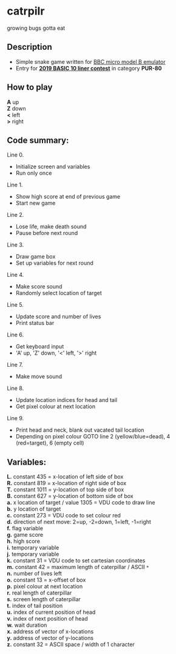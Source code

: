 # catrpilr
growing bugs gotta eat

## Description

* Simple snake game written for [BBC micro model B emulator](https://bbc.godbolt.org)
* Entry for [**2019 BASIC 10 liner contest**](http://gkanold.wixsite.com/homeputerium/kopie-von-basic-10liners-2018) in category **PUR-80**

## How to play

**A** up  
**Z** down  
**<** left  
**>** right  

## Code summary:

Line 0.
*	Initialize screen and variables
*	Run only once

Line 1.
*	Show high score at end of previous game
*	Start new game

Line 2.
*	Lose life, make death sound
* Pause before next round

Line 3.
*	Draw game box
*	Set up variables for next round

Line 4.
*	Make score sound
* Randomly select location of target

Line 5.
*	Update score and number of lives
* Print status bar

Line 6.
*	Get keyboard input
* 'A' up, 'Z' down, '<' left, '>' right

Line 7.
*	Make move sound

Line 8.
*	Update location indices for head and tail
*	Get pixel colour at next location 

Line 9. 
*	Print head and neck, blank out vacated tail location
*	Depending on pixel colour GOTO line 2 (yellow/blue=dead), 4 (red=target), 6 (empty cell)

## Variables:

**L.** constant 435 = x-location of left side of box  
**R.** constant 819 = x-location of right side of box  
**T.** constant 1011 = y-location of top side of box  
**B.** constant 627 = y-location of bottom side of box  
**a.** x location of target / value 1305 = VDU code to draw line  
**b.** y location of target  
**c.** constant 273 = VDU code to set colour red  
**d.** direction of next move: 2=up, -2=down, 1=left, -1=right  
**f.** flag variable  
**g.** game score  
**h.** high score  
**i.** temporary variable  
**j.** temporary variable  
**k.** constant 31 = VDU code to set cartesian coordinates  
**m.** constant 42 = maximum length of caterpillar / ASCII `*`  
**n.** number of lives left  
**o.** constant 13 = x-offset of box  
**p.** pixel colour at next location  
**r.** real length of caterpillar  
**s.** screen length of caterpillar  
**t.** index of tail position  
**u.** index of current position of head  
**v.** index of next position of head  
**w.** wait duration  
**x.** address of vector of x-locations  
**y.** address of vector of y-locations  
**z.** constant 32 = ASCII space / width of 1 character  
